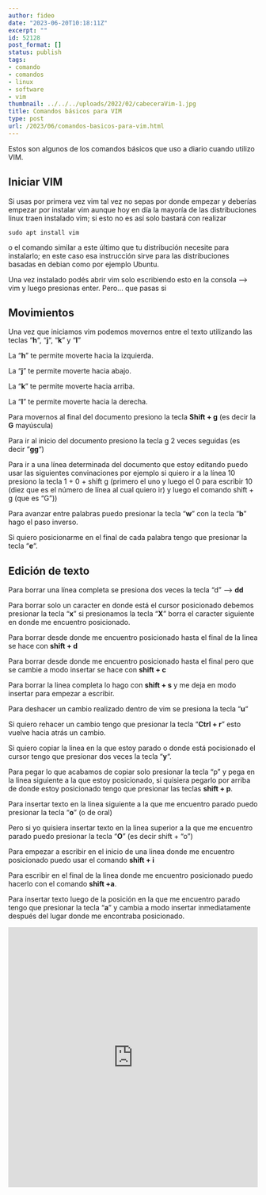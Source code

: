 ```yaml
---
author: fideo
date: "2023-06-20T10:18:11Z"
excerpt: ""
id: 52128
post_format: []
status: publish
tags:
- comando
- comandos
- linux
- software
- vim
thumbnail: ../../../uploads/2022/02/cabeceraVim-1.jpg
title: Comandos básicos para VIM
type: post
url: /2023/06/comandos-basicos-para-vim.html
---
```


Estos son algunos de los comandos básicos que uso a diario cuando utilizo VIM.

Iniciar VIM
-----------

Si usas por primera vez vim tal vez no sepas por donde empezar y deberías empezar por instalar vim aunque hoy en día la mayoría de las distribuciones linux traen instalado vim; si esto no es así solo bastará con realizar

```
sudo apt install vim 
```

o el comando similar a este último que tu distribución necesite para instalarlo; en este caso esa instrucción sirve para las distribuciones basadas en debian como por ejemplo Ubuntu.

Una vez instalado podés abrir vim solo escribiendo esto en la consola –&gt; vim y luego presionas enter. Pero… que pasas si

Movimientos
-----------

Una vez que iniciamos vim podemos movernos entre el texto utilizando las teclas “**h**“, “**j**“, “**k**” y “**l**”   

La “**h**” te permite moverte hacia la izquierda.  

La “**j**” te permite moverte hacia abajo.  

La “**k**” te permite moverte hacia arriba.  

La “**l**” te permite moverte hacia la derecha.  

Para movernos al final del documento presiono la tecla **Shift + g** (es decir la **G** mayúscula)  

Para ir al inicio del documento presiono la tecla g 2 veces seguidas (es decir “**gg**“)  

Para ir a una línea determinada del documento que estoy editando puedo usar las siguientes convinaciones por ejemplo si quiero ir a la línea 10 presiono la tecla 1 + 0 + shift g (primero el uno y luego el 0 para escribir 10 (diez que es el número de línea al cual quiero ir) y luego el comando shift + g (que es “G”))  

Para avanzar entre palabras puedo presionar la tecla “**w**” con la tecla “**b**” hago el paso inverso.

Si quiero posicionarme en el final de cada palabra tengo que presionar la tecla “**e**“.

Edición de texto
----------------

Para borrar una línea completa se presiona dos veces la tecla “d” –&gt; **dd**  

Para borrar solo un caracter en donde está el cursor posicionado debemos presionar la tecla “**x**” si presionamos la tecla “**X**” borra el caracter siguiente en donde me encuentro posicionado.  

Para borrar desde donde me encuentro posicionado hasta el final de la linea se hace con **shift + d**  

Para borrar desde donde me encuentro posicionado hasta el final pero que se cambie a modo insertar se hace con **shift + c**  

Para borrar la linea completa lo hago con **shift + s** y me deja en modo insertar para empezar a escribir.  

Para deshacer un cambio realizado dentro de vim se presiona la tecla “**u**“  

Si quiero rehacer un cambio tengo que presionar la tecla “**Ctrl + r**” esto vuelve hacia atrás un cambio.  

Si quiero copiar la linea en la que estoy parado o donde está pocisionado el cursor tengo que presionar dos veces la tecla “**y**“.  

Para pegar lo que acabamos de copiar solo presionar la tecla “p” y pega en la linea siguiente a la que estoy posicionado, si quisiera pegarlo por arriba de donde estoy posicionado tengo que presionar las teclas **shift + p**.  

Para insertar texto en la linea siguiente a la que me encuentro parado puedo presionar la tecla “**o**” (o de oral)  

Pero si yo quisiera insertar texto en la linea superior a la que me encuentro parado puedo presionar la tecla “**O**” (es decir shift + “o”) 

Para empezar a escribir en el inicio de una linea donde me encuentro posicionado puedo usar el comando **shift + i**

Para escribir en el final de la linea donde me encuentro posicionado puedo hacerlo con el comando **shift +a**.

Para insertar texto luego de la posición en la que me encuentro parado tengo que presionar la tecla “**a**” y cambia a modo insertar inmediatamente después del lugar donde me encontraba posicionado.

<iframe allow="accelerometer; autoplay; clipboard-write; encrypted-media; gyroscope; picture-in-picture; web-share" allowfullscreen="" frameborder="0" height="525" loading="lazy" referrerpolicy="strict-origin-when-cross-origin" src="https://www.youtube.com/embed/e4VVd6dooNc?feature=oembed" title="Comandos básicos en Vim" width="100%"></iframe>
